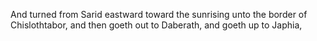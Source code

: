 And turned from Sarid eastward toward the sunrising unto the border of Chislothtabor, and then goeth out to Daberath, and goeth up to Japhia,
